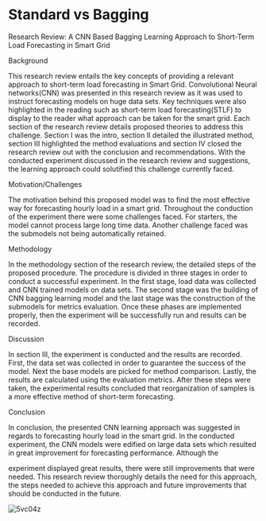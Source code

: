 # Standard vs Bagging


Research Review: A CNN Based Bagging Learning Approach 
to Short-Term Load Forecasting in Smart Grid

Background

This research review entails the key concepts of providing a relevant approach to short-term load forecasting in Smart Grid. Convolutional Neural networks(CNN) was presented in this research review as it was used to instruct forecasting models on huge data sets. Key techniques were also highlighted in the reading such as short-term load forecasting(STLF) to display to the reader what approach can be taken for the smart grid. Each section of the research review details proposed theories to address this challenge. Section I was the intro, section II detailed the illustrated method, section III highlighted the method evaluations and section IV closed the research review out with the conclusion and recommendations. With the conducted experiment discussed in the research review and suggestions, the learning approach could solutified this challenge currently faced.

Motivation/Challenges

The motivation behind this proposed model was to find the most effective way for forecasting hourly load in a smart grid. Throughout the conduction of the experiment there were some challenges faced. For starters, the model cannot process large long time data. Another challenge faced was the submodels not being automatically retained.

Methodology

In the methodology section of the research review, the detailed steps of the proposed procedure. The procedure is divided in three stages in order to conduct a successful experiment. In the first stage, load data was collected and CNN trained models on data sets. The second stage was the building of CNN bagging learning model and the last stage was the construction of the submodels for metrics evaluation. Once these phases are implemented properly, then the experiment will be successfully run and results can be recorded.

Discussion

In section III, the experiment is conducted and the results are recorded. First, the data set was collected in order to guarantee the success of the model. Next the base models are picked for method comparison. Lastly, the results are calculated using the evaluation metrics. After these steps were taken, the experimental results concluded that reorganization of samples is a more effective method of short-term forecasting.

Conclusion

In conclusion, the presented CNN learning approach was suggested in regards to forecasting hourly load in the smart grid. In the conducted experiment, the CNN models were edified on large data sets which resulted in great improvement for forecasting performance. Although the 

experiment displayed great results, there were still improvements that were needed. This research review thoroughly details the need for this approach, the steps needed to achieve this approach and future improvements that should be conducted in the future. 

![5vc04z](https://user-images.githubusercontent.com/41024860/143192453-65a1d82b-3321-4a5c-b2ed-acb0183c737b.gif)
